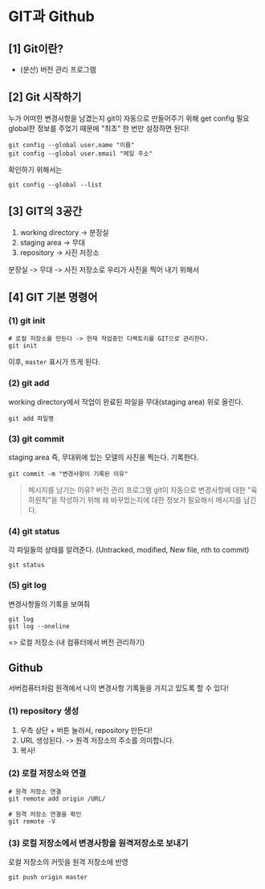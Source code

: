 # GIT과 Github

## [1] Git이란?
- (분산) 버전 관리 프로그램

## [2] Git 시작하기
누가 어떠한 변경사항을 남겼는지 git이 자동으로 만들어주기 위해 get config 필요
global한 정보를 주었기 때문에 "최초" 한 번만 설정하면 된다!

```
git config --global user.name "이름"
git config --global user.email "메일 주소"
```

확인하기 위해서는
```
git config --global --list
```

## [3] GIT의 3공간
1. working directory -> 분장실
2. staging area -> 무대 
3. repository -> 사진 저장소

분장실 -> 무대 -> 사진 저장소로 우리가 사진을 찍어 내기 위해서

## [4] GIT 기본 명령어
### (1) git init
```
# 로컬 저장소를 만든다 -> 현재 작업중인 디렉토리를 GIT으로 관리한다.
git init
```
이후, `master` 표시가 뜨게 된다.

### (2) git add
working directory에서 작업이 완료된 파일을 무대(staging area) 위로 올린다.

```
git add 파일명
```
### (3) git commit
staging area 즉, 무대위에 있는 모델의 사진을 찍는다. 기록한다.

```
git commit -m "변경사항이 기록된 이유"
```
> 메시지를 남기는 이유?
버전 관리 프로그램 git이 자동으로 변경사항에 대한 "육하원칙"을 작성하기 위해 왜 바꾸었는지에 대한 정보가 필요해서 메시지를 남긴다.

### (4) git status
각 파일들의 상태를 알려준다. (Untracked, modified, New file, nth to commit)
```
git status
```

### (5) git log
변경사항들의 기록을 보여줘
```
git log
git log --oneline
```

=> 로컬 저장소 (내 컴퓨터에서 버전 관리하기)

## Github
서버컴퓨터처럼 원격에서 나의 변경사항 기록들을 가지고 있도록 할 수 있다!

### (1) repository 생성
1. 우측 상단 + 버튼 눌러서, repository 만든다!
2. URL 생성된다. -> 원격 저장소의 주소를 의미합니다.
3. 복사!

### (2) 로컬 저장소와 연결
```
# 원격 저장소 연결
git remote add origin /URL/

# 원격 저장소 연결을 확인
git remote -V
```
### (3) 로컬 저장소에서 변경사항을 원격저장소로 보내기
로컬 저장소의 커밋을 원격 저장소에 반영
```
git push origin master
```



